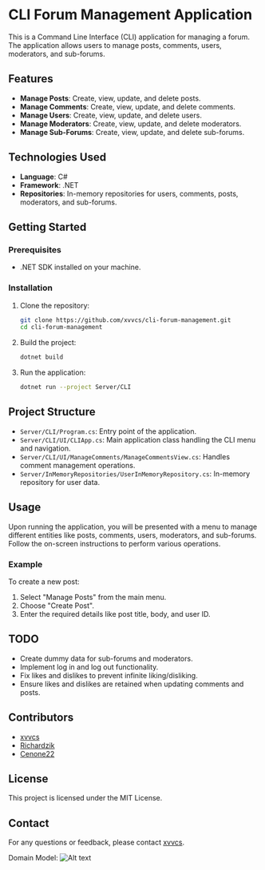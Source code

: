 # CLI Forum Management Application

This is a Command Line Interface (CLI) application for managing a forum. The application allows users to manage posts, comments, users, moderators, and sub-forums.

## Features

- **Manage Posts**: Create, view, update, and delete posts.
- **Manage Comments**: Create, view, update, and delete comments.
- **Manage Users**: Create, view, update, and delete users.
- **Manage Moderators**: Create, view, update, and delete moderators.
- **Manage Sub-Forums**: Create, view, update, and delete sub-forums.

## Technologies Used

- **Language**: C#
- **Framework**: .NET
- **Repositories**: In-memory repositories for users, comments, posts, moderators, and sub-forums.

## Getting Started

### Prerequisites

- .NET SDK installed on your machine.

### Installation

1. Clone the repository:
    ```sh
    git clone https://github.com/xvvcs/cli-forum-management.git
    cd cli-forum-management
    ```

2. Build the project:
    ```sh
    dotnet build
    ```

3. Run the application:
    ```sh
    dotnet run --project Server/CLI
    ```

## Project Structure

- `Server/CLI/Program.cs`: Entry point of the application.
- `Server/CLI/UI/CLIApp.cs`: Main application class handling the CLI menu and navigation.
- `Server/CLI/UI/ManageComments/ManageCommentsView.cs`: Handles comment management operations.
- `Server/InMemoryRepositories/UserInMemoryRepository.cs`: In-memory repository for user data.

## Usage

Upon running the application, you will be presented with a menu to manage different entities like posts, comments, users, moderators, and sub-forums. Follow the on-screen instructions to perform various operations.

### Example

To create a new post:
1. Select "Manage Posts" from the main menu.
2. Choose "Create Post".
3. Enter the required details like post title, body, and user ID.

## TODO

- Create dummy data for sub-forums and moderators.
- Implement log in and log out functionality.
- Fix likes and dislikes to prevent infinite liking/disliking.
- Ensure likes and dislikes are retained when updating comments and posts.


## Contributors

- [xvvcs](https://github.com/xvvcs)
- [Richardzik](https://github.com/Richardzik)
- [Cenone22](https://github.com/Cenone22)

## License

This project is licensed under the MIT License.

## Contact

For any questions or feedback, please contact [xvvcs](https://github.com/xvvcs).

Domain Model:
![Alt text](https://raw.githubusercontent.com/xvvcs/DNP3XAssignment1/master/DomainModelAssigment1.png)
